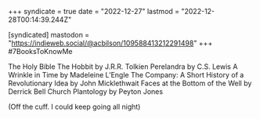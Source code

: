 +++
syndicate = true
date = "2022-12-27"
lastmod = "2022-12-28T00:14:39.244Z"

[syndicated]
mastodon = "https://indieweb.social/@acbilson/109588413212291498"
+++
#7BooksToKnowMe

The Holy Bible
The Hobbit by J.R.R. Tolkien
Perelandra by C.S. Lewis
A Wrinkle in Time by Madeleine L’Engle
The Company: A Short History of a Revolutionary Idea by John Micklethwait
Faces at the Bottom of the Well by Derrick Bell
Church Plantology by Peyton Jones

(Off the cuff. I could keep going all night)